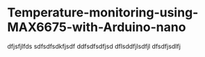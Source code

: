 # Temperature-monitoring-using-MAX6675-with-Arduino-nano
dfjsfjlfds
sdfsdfsdkfjsdf
ddfsdfsdfjsd
dflsddfjlsdfjl
dfsdfjsdlfj
